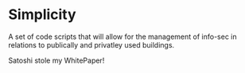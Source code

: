 # Simplicity

A set of code scripts that will allow for the management of info-sec in relations to publically and privatley used buildings.  

Satoshi stole my WhitePaper!
